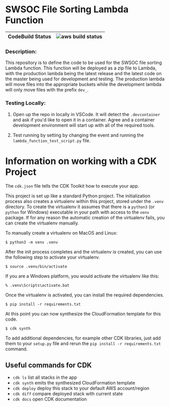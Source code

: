 # SWSOC File Sorting Lambda Function

| **CodeBuild Status** |![aws build status](https://codebuild.us-east-2.amazonaws.com/badges?uuid=eyJlbmNyeXB0ZWREYXRhIjoiWmRsTTlicGk1cHBoNFc4bit6bVF1MlcvN216TzUyaVJNNjVJamNVanhYU1d4UitrWnJvaUpldWdxdGkyUm5nclhMa2E5QWtTeHZxcTJHY2VheGNUZnk0PSIsIml2UGFyYW1ldGVyU3BlYyI6Ik9DMEhCUDVQOExJekdVVFAiLCJtYXRlcmlhbFNldFNlcmlhbCI6MX0%3D&branch=main)|
|-|-|

### **Description**:
This repository is to define the code to be used for the SWSOC file sorting Lambda function. This function will be deployed as a zip file to Lambda, with the production lambda being the latest release and the latest code on the master being used for development and testing. The production lambda will move files into the appropriate buckets while the development lambda will only move files with the prefix `dev_`. 

### **Testing Locally**:
1. Open up the repo in locally in VSCode. It will detect the `.devcontainer` and ask if you'd like to open it in a container. Agree and a container development environment will start up with all of the required tools. 

2. Test running by setting by changing the event and running the `lambda_function_test_script.py` file.

# Information on working with a CDK Project

The `cdk.json` file tells the CDK Toolkit how to execute your app.

This project is set up like a standard Python project.  The initialization
process also creates a virtualenv within this project, stored under the `.venv`
directory.  To create the virtualenv it assumes that there is a `python3`
(or `python` for Windows) executable in your path with access to the `venv`
package. If for any reason the automatic creation of the virtualenv fails,
you can create the virtualenv manually.

To manually create a virtualenv on MacOS and Linux:

```
$ python3 -m venv .venv
```

After the init process completes and the virtualenv is created, you can use the following
step to activate your virtualenv.

```
$ source .venv/bin/activate
```

If you are a Windows platform, you would activate the virtualenv like this:

```
% .venv\Scripts\activate.bat
```

Once the virtualenv is activated, you can install the required dependencies.

```
$ pip install -r requirements.txt
```

At this point you can now synthesize the CloudFormation template for this code.

```
$ cdk synth
```

To add additional dependencies, for example other CDK libraries, just add
them to your `setup.py` file and rerun the `pip install -r requirements.txt`
command.

## Useful commands for CDK

 * `cdk ls`          list all stacks in the app
 * `cdk synth`       emits the synthesized CloudFormation template
 * `cdk deploy`      deploy this stack to your default AWS account/region
 * `cdk diff`        compare deployed stack with current state
 * `cdk docs`        open CDK documentation
